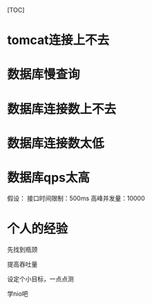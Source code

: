 [TOC]

# tomcat连接上不去
# 数据库慢查询
# 数据库连接数上不去
# 数据库连接数太低
# 数据库qps太高

假设：
接口时间限制：500ms
高峰并发量：10000

# 个人的经验
先找到瓶颈

提高吞吐量

设定个小目标，一点点测

学nio吧